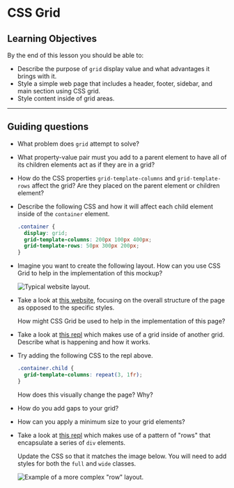 # CSS Grid

## Learning Objectives

By the end of this lesson you should be able to:

- Describe the purpose of `grid` display value and what advantages it brings with it.
- Style a simple web page that includes a header, footer, sidebar, and main section using CSS grid.
- Style content inside of grid areas.

---

## Guiding questions

- What problem does `grid` attempt to solve?

- What property-value pair must you add to a parent element to have all of its children elements act as if they are in a grid?

- How do the CSS properties `grid-template-columns` and `grid-template-rows` affect the grid? Are they placed on the parent element or children element?

- Describe the following CSS and how it will affect each child element inside of the `container` element.

  ```css
  .container {
    display: grid;
    grid-template-columns: 200px 100px 400px;
    grid-template-rows: 50px 300px 200px;
  }
  ```

- Imagine you want to create the following layout. How can you use CSS Grid to help in the implementation of this mockup?

  ![Typical website layout.](../assets/typical-layout.png)

- Take a look at [this website](https://getbootstrap.com/docs/5.1/examples/album/), focusing on the overall structure of the page as opposed to the specific styles.

  How might CSS Grid be used to help in the implementation of this page?

- Take a look at [this repl](https://replit.com/@Pursuit/CSS-Grid-Nested-Grid-Example) which makes use of a grid inside of another grid. Describe what is happening and how it works.

- Try adding the following CSS to the repl above.

  ```css
  .container.child {
    grid-template-columns: repeat(3, 1fr);
  }
  ```

  How does this visually change the page? Why?

- How do you add gaps to your grid?

- How can you apply a minimum size to your grid elements?

- Take a look at [this repl](https://replit.com/@Pursuit/CSS-Grid-Grid-Elements) which makes use of a pattern of "rows" that encapsulate a series of `div` elements.

  Update the CSS so that it matches the image below. You will need to add styles for both the `full` and `wide` classes.

  ![Example of a more complex "row" layout.](../assets/complex-layout.png)
